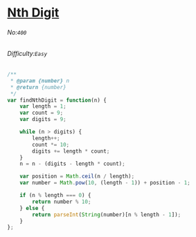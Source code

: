 # [Nth Digit](https://leetcode.com/problems/nth-digit/#/description)
###### No:`400`
###### Difficulty:`Easy`



```js
/**
 * @param {number} n
 * @return {number}
 */
var findNthDigit = function(n) {
    var length = 1;
    var count = 9;
    var digits = 9;

    while (n > digits) {
        length++;
        count *= 10;
        digits += length * count;
    }
    n = n - (digits - length * count);

    var position = Math.ceil(n / length);
    var number = Math.pow(10, (length - 1)) + position - 1;

    if (n % length === 0) {
        return number % 10;
    } else {
        return parseInt(String(number)[n % length - 1]);
    }
};

```

